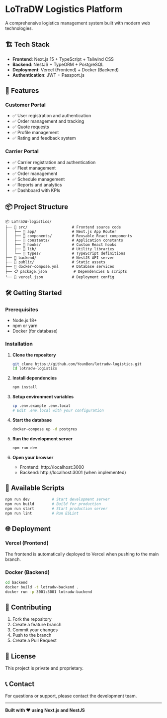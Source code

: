 # LoTraDW Logistics Platform

A comprehensive logistics management system built with modern web technologies.

## 🏗️ **Tech Stack**

- **Frontend**: Next.js 15 + TypeScript + Tailwind CSS
- **Backend**: NestJS + TypeORM + PostgreSQL
- **Deployment**: Vercel (Frontend) + Docker (Backend)
- **Authentication**: JWT + Passport.js

## 🚀 **Features**

### Customer Portal
- ✅ User registration and authentication
- ✅ Order management and tracking
- ✅ Quote requests
- ✅ Profile management
- ✅ Rating and feedback system

### Carrier Portal
- ✅ Carrier registration and authentication
- ✅ Fleet management
- ✅ Order management
- ✅ Schedule management
- ✅ Reports and analytics
- ✅ Dashboard with KPIs

## 📦 **Project Structure**

```
📦 LoTraDW-logistics/
├── 📁 src/                    # Frontend source code
│   ├── 📁 app/                # Next.js App Router
│   ├── 📁 components/         # Reusable React components
│   ├── 📁 constants/          # Application constants
│   ├── 📁 hooks/              # Custom React hooks
│   ├── 📁 lib/                # Utility libraries
│   └── 📁 types/              # TypeScript definitions
├── 📁 backend/                # NestJS API server
├── 📁 public/                 # Static assets
├── 🐳 docker-compose.yml      # Database services
├── 📋 package.json            # Dependencies & scripts
└── 🚀 vercel.json             # Deployment config
```

## 🛠️ **Getting Started**

### Prerequisites
- Node.js 18+ 
- npm or yarn
- Docker (for database)

### Installation

1. **Clone the repository**
   ```bash
   git clone https://github.com/YounBon/lotradw-logistics.git
   cd lotradw-logistics
   ```

2. **Install dependencies**
   ```bash
   npm install
   ```

3. **Setup environment variables**
   ```bash
   cp .env.example .env.local
   # Edit .env.local with your configuration
   ```

4. **Start the database**
   ```bash
   docker-compose up -d postgres
   ```

5. **Run the development server**
   ```bash
   npm run dev
   ```

6. **Open your browser**
   - Frontend: http://localhost:3000
   - Backend: http://localhost:3001 (when implemented)

## 📜 **Available Scripts**

```bash
npm run dev          # Start development server
npm run build        # Build for production
npm run start        # Start production server
npm run lint         # Run ESLint
```

## 🌐 **Deployment**

### Vercel (Frontend)
The frontend is automatically deployed to Vercel when pushing to the main branch.

### Docker (Backend)
```bash
cd backend
docker build -t lotradw-backend .
docker run -p 3001:3001 lotradw-backend
```

## 🤝 **Contributing**

1. Fork the repository
2. Create a feature branch
3. Commit your changes
4. Push to the branch
5. Create a Pull Request

## 📄 **License**

This project is private and proprietary.

## 📞 **Contact**

For questions or support, please contact the development team.

---

**Built with ❤️ using Next.js and NestJS**
